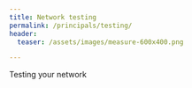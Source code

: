 ```yaml
---
title: Network testing
permalink: /principals/testing/
header:
  teaser: /assets/images/measure-600x400.png

---
```

Testing your network
